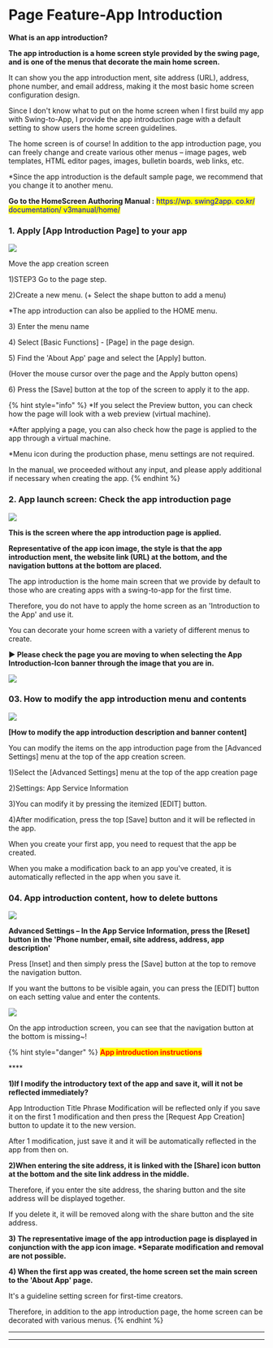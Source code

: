 # Page Feature-App Introduction

**What is an app introduction?**

**The app introduction is a home screen style provided by the swing page, and is one of the menus that decorate the main home screen.**

It can show you the app introduction ment, site address (URL), address, phone number, and email address, making it the most basic home screen configuration design.

Since I don't know what to put on the home screen when I first build my app with Swing-to-App, I provide the app introduction page with a default setting to show users the home screen guidelines.

The home screen is of course! In addition to the app introduction page, you can freely change and create various other menus – image pages, web templates, HTML editor pages, images, bulletin boards, web links, etc.

\*Since the app introduction is the default sample page, we recommend that you change it to another menu.

**Go to the HomeScreen Authoring Manual :** <mark style="color:blue;">https://wp. swing2app. co.kr/ documentation/ v3manual/home/</mark> &#x20;

###  **1.** Apply \[App Introduction Page] to your app

![](https://wp.swing2app.co.kr/wp-content/uploads/2022/07/%EC%95%B1%EC%86%8C%EA%B0%9C%ED%8E%98%EC%9D%B4%EC%A7%80.png)

Move the app creation screen

1\)STEP3 Go to the page step.

2\)Create a new menu. (+ Select the shape button to add a menu)

\*The app introduction can also be applied to the HOME menu.

3\) Enter the menu name

4\) Select \[Basic Functions] - \[Page] in the page design.

5\) Find the 'About App' page and select the \[Apply] button.

(Hover the mouse cursor over the page and the Apply button opens)

6\) Press the \[Save] button at the top of the screen to apply it to the app.

{% hint style="info" %}
\*If you select the Preview button, you can check how the page will look with a web preview (virtual machine).

\*After applying a page, you can also check how the page is applied to the app through a virtual machine.

\*Menu icon during the production phase, menu settings are not required.

In the manual, we proceeded without any input, and please apply additional if necessary when creating the app.
{% endhint %}

###  **2.** App launch screen: Check the app introduction page

![](https://wp.swing2app.co.kr/wp-content/uploads/2022/07/%EC%95%B1%EC%86%8C%EA%B0%9C%ED%99%94%EB%A9%B4.png)

**This is the screen where the app introduction page is applied.**

**Representative of the app icon image, the style is that the app introduction ment, the website link (URL) at the bottom, and the navigation buttons at the bottom are placed.**

The app introduction is the home main screen that we provide by default to those who are creating apps with a swing-to-app for the first time.

Therefore, you do not have to apply the home screen as an 'Introduction to the App' and use it.

You can decorate your home screen with a variety of different menus to create.

**▶ Please check the page you are moving to when selecting the App Introduction-Icon banner through the image that you are in.**

![](https://wp.swing2app.co.kr/wp-content/uploads/2018/09/%EB%85%B9%ED%99%94\_2020\_06\_02\_16\_18\_41\_940.gif)

###  **03.** How to modify the app introduction menu and contents

![](https://wp.swing2app.co.kr/wp-content/uploads/2022/07/%EC%95%B1%EC%86%8C%EA%B0%9C%EC%88%98%EC%A0%95.png)

**\[How to modify the app introduction description and banner content]**

You can modify the items on the app introduction page from the \[Advanced Settings] menu at the top of the app creation screen.

1\)Select the \[Advanced Settings] menu at the top of the app creation page

2\)Settings: App Service Information

3\)You can modify it by pressing the itemized \[EDIT] button.

4\)After modification, press the top \[Save] button and it will be reflected in the app.

When you create your first app, you need to request that the app be created.

When you make a modification back to an app you've created, it is automatically reflected in the app when you save it.

###  **04.** App introduction content, how to delete buttons

![](https://wp.swing2app.co.kr/wp-content/uploads/2022/07/%EC%95%B1%EC%86%8C%EA%B0%9C%EC%88%98%EC%A0%952.png)

**Advanced Settings – In the App Service Information, press the \[Reset] button in the 'Phone number, email, site address, address, app description'**

Press \[Inset] and then simply press the \[Save] button at the top to remove the navigation button.

If you want the buttons to be visible again, you can press the \[EDIT] button on each setting value and enter the contents.

![](https://wp.swing2app.co.kr/wp-content/uploads/2022/07/%EC%95%B1%EC%86%8C%EA%B0%9C%ED%99%94%EB%A9%B42.png)

On the app introduction screen, you can see that the navigation button at the bottom is missing\~!

{% hint style="danger" %}
<mark style="color:red;">**App introduction instructions**</mark>

\*\*\*\*

**1)If I modify the introductory text of the app and save it, will it not be reflected immediately?**

App Introduction Title Phrase Modification will be reflected only if you save it on the first 1 modification and then press the \[Request App Creation] button to update it to the new version.

After 1 modification, just save it and it will be automatically reflected in the app from then on.

**2)When entering the site address, it is linked with the \[Share] icon button at the bottom and the site link address in the middle.**

Therefore, if you enter the site address, the sharing button and the site address will be displayed together.

If you delete it, it will be removed along with the share button and the site address.

**3) The representative image of the app introduction page is displayed in conjunction with the app icon image. \*Separate modification and removal are not possible.**

**4) When the first app was created, the home screen set the main screen to the 'About App' page.**

It's a guideline setting screen for first-time creators.

Therefore, in addition to the app introduction page, the home screen can be decorated with various menus.
{% endhint %}

***

***
